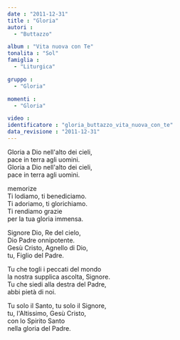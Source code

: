 ```yaml
---
date : "2011-12-31"
title : "Gloria"
autori : 
  - "Buttazzo"

album : "Vita nuova con Te"
tonalita : "Sol"
famiglia : 
  - "Liturgica"

gruppo : 
  - "Gloria"

momenti : 
  - "Gloria"

video : 
identificatore : "gloria_buttazzo_vita_nuova_con_te"
data_revisione : "2011-12-31"
---
```

  
  
  
  
   
  
  
  
  
  
Gloria a Dio nell'alto dei cieli,  
pace in terra agli uomini.  
Gloria a Dio nell'alto dei cieli,  
pace in terra agli uomini.    
  
  
memorize  
Ti lodiamo, ti benediciamo.  
Ti adoriamo, ti glorichiamo.  
Ti rendiamo grazie  
per la tua gloria immensa.  
  
  
Signore Dio, Re del cielo,  
Dio Padre onnipotente.  
Gesù Cristo, Agnello di Dio,  
tu, Figlio del Padre.  
  
  
Tu che togli i peccati del mondo  
la nostra supplica ascolta, Signore.  
Tu che siedi alla destra del Padre,  
abbi pietà di noi.  
  
  
Tu solo il Santo, tu solo il Signore,  
tu, l'Altissimo, Gesù Cristo,  
con lo Spirito Santo  
nella gloria del Padre.  
  
  
  
  
  
  
  
  
  
